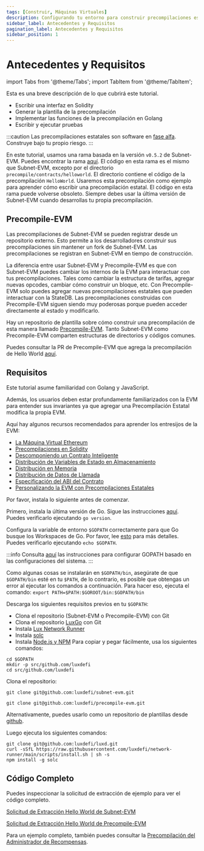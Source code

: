 ```yaml
---
tags: [Construir, Máquinas Virtuales]
description: Configurando tu entorno para construir precompilaciones estatales en EVM
sidebar_label: Antecedentes y Requisitos
pagination_label: Antecedentes y Requisitos
sidebar_position: 1
---
```


# Antecedentes y Requisitos

import Tabs from '@theme/Tabs';
import TabItem from '@theme/TabItem';

Esta es una breve descripción de lo que cubrirá este tutorial.

- Escribir una interfaz en Solidity
- Generar la plantilla de la precompilación
- Implementar las funciones de la precompilación en Golang
- Escribir y ejecutar pruebas

:::caution
Las precompilaciones estatales son software en [fase alfa](https://es.wikipedia.org/wiki/Ciclo_de_vida_de_liberaci%C3%B3n_de_software#Alfa).
Construye bajo tu propio riesgo.
:::

En este tutorial, usamos una rama basada en la versión `v0.5.2` de Subnet-EVM. Puedes encontrar la rama
[aquí](https://github.com/luxdefi/subnet-evm/tree/helloworld-official-tutorial-v2). El código en esta
rama es el mismo que Subnet-EVM, excepto por el directorio `precompile/contracts/helloworld`. El
directorio contiene el código de la precompilación `HelloWorld`. Usaremos esta
precompilación como ejemplo para aprender cómo escribir una precompilación estatal. El código en esta rama puede volverse
obsoleto. Siempre debes usar la última versión de Subnet-EVM cuando desarrollas tu propia precompilación.

## Precompile-EVM

Las precompilaciones de Subnet-EVM se pueden registrar desde un repositorio externo.
Esto permite a los desarrolladores construir sus precompilaciones sin mantener un fork de Subnet-EVM.
Las precompilaciones se registran en Subnet-EVM en tiempo de construcción.

La diferencia entre usar Subnet-EVM y Precompile-EVM es que con Subnet-EVM puedes cambiar los internos de la EVM
para interactuar con tus precompilaciones.
Tales como cambiar la estructura de tarifas, agregar nuevas opcodes, cambiar cómo construir un bloque, etc.
Con Precompile-EVM solo puedes agregar nuevas precompilaciones estatales que pueden interactuar con la StateDB.
Las precompilaciones construidas con Precompile-EVM siguen siendo muy poderosas porque pueden acceder directamente al
estado y modificarlo.

Hay un repositorio de plantilla sobre cómo construir una precompilación de esta manera llamado
[Precompile-EVM](https://github.com/luxdefi/precompile-evm). Tanto Subnet-EVM como Precompile-EVM comparten
estructuras de directorios y códigos comunes.

Puedes consultar la PR de Precompile-EVM que agrega la precompilación de Hello World [aquí](https://github.com/luxdefi/precompile-evm/pull/12).

## Requisitos

Este tutorial asume familiaridad con Golang y JavaScript.

Además, los usuarios deben estar profundamente familiarizados con la EVM para entender sus invariantes
ya que agregar una Precompilación Estatal modifica la propia EVM.

Aquí hay algunos recursos recomendados para aprender los entresijos de la EVM:

- [La Máquina Virtual Ethereum](https://github.com/ethereumbook/ethereumbook/blob/develop/13evm.asciidoc)
- [Precompilaciones en Solidity](https://medium.com/@rbkhmrcr/precompiles-solidity-e5d29bd428c4)
- [Descomponiendo un Contrato Inteligente](https://blog.openzeppelin.com/deconstructing-a-solidity-contract-part-i-introduction-832efd2d7737/)
- [Distribución de Variables de Estado en Almacenamiento](https://docs.soliditylang.org/en/v0.8.10/internals/layout_in_storage.html)
- [Distribución en Memoria](https://docs.soliditylang.org/en/v0.8.10/internals/layout_in_memory.html)
- [Distribución de Datos de Llamada](https://docs.soliditylang.org/en/v0.8.10/internals/layout_in_calldata.html)
- [Especificación del ABI del Contrato](https://docs.soliditylang.org/en/v0.8.10/abi-spec.html)
- [Personalizando la EVM con Precompilaciones Estatales](https://medium.com/luxdefi/customizing-the-evm-with-stateful-precompiles-f44a34f39efd)

Por favor, instala lo siguiente antes de comenzar.

Primero, instala la última versión de Go. Sigue las instrucciones [aquí](https://go.dev/doc/install).
Puedes verificarlo ejecutando `go version`.

Configura la variable de entorno `$GOPATH` correctamente para que Go busque los Workspaces de Go. Por favor, lee
[esto](https://go.dev/doc/gopath_code) para más detalles. Puedes verificarlo ejecutando `echo $GOPATH`.

:::info
Consulta [aquí](https://github.com/golang/go/wiki/SettingGOPATH) las instrucciones para configurar
GOPATH basado en las configuraciones del sistema.
:::

Como algunas cosas se instalarán en `$GOPATH/bin`, asegúrate de que `$GOPATH/bin` esté en tu
`$PATH`, de lo contrario, es posible que obtengas un error al ejecutar los comandos a continuación.
Para hacer eso, ejecuta el comando: `export PATH=$PATH:$GOROOT/bin:$GOPATH/bin`

Descarga los siguientes requisitos previos en tu `$GOPATH`:

- Clona el repositorio (Subnet-EVM o Precompile-EVM) con Git
- Clona el repositorio [LuxGo](https://github.com/luxdefi/luxd) con Git
- Instala [Lux Network Runner](/tooling/network-runner.md)
- Instala [solc](https://github.com/ethereum/solc-js#usage-on-the-command-line)
- Instala [Node.js y NPM](https://nodejs.org/en/download)
  Para copiar y pegar fácilmente, usa los siguientes comandos:

```shell
cd $GOPATH
mkdir -p src/github.com/luxdefi
cd src/github.com/luxdefi
```

Clona el repositorio:

<!-- vale off -->

<Tabs groupId="evm-tabs">
<TabItem value="subnet-evm-tab" label="Subnet-EVM" default>

```shell
git clone git@github.com:luxdefi/subnet-evm.git
```

</TabItem>
<TabItem value="precompile-evm-tab" label="Precompile-EVM" >

```shell
git clone git@github.com:luxdefi/precompile-evm.git
```

Alternativamente, puedes usarlo como un repositorio de plantillas desde [github](https://github.com/luxdefi/precompile-evm/generate).

</TabItem>
</Tabs>

<!-- vale on -->

Luego ejecuta los siguientes comandos:

```shell
git clone git@github.com:luxdefi/luxd.git
curl -sSfL https://raw.githubusercontent.com/luxdefi/network-runner/main/scripts/install.sh | sh -s
npm install -g solc
```

## Código Completo

Puedes inspeccionar la solicitud de extracción de ejemplo para ver el código completo.

<!-- vale off -->

<Tabs groupId="evm-tabs">
<TabItem value="subnet-evm-tab" label="Subnet-EVM" default>

[Solicitud de Extracción Hello World de Subnet-EVM](https://github.com/luxdefi/subnet-evm/pull/565/)

</TabItem>
<TabItem value="precompile-evm-tab" label="Precompile-EVM"  >

[Solicitud de Extracción Hello World de Precompile-EVM](https://github.com/luxdefi/precompile-evm/pull/12/)

</TabItem>
</Tabs>

<!-- vale on -->

Para un ejemplo completo, también puedes consultar la [Precompilación del Administrador de Recompensas](https://github.com/luxdefi/subnet-evm/blob/helloworld-official-tutorial-v2/precompile/contracts/rewardmanager/).
